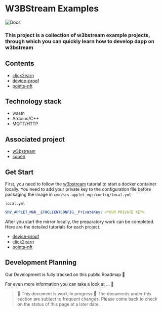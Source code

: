 # W3BStream Examples

![Docs](https://img.shields.io/badge/docs-%F0%9F%93%84-blue)

### This project is a collection of w3bstream example projects, through which you can quickly learn how to develop dapp on w3bstream

## Contents
-  [click2earn](https://github.com/machinefi/w3bstream-examples/tree/main/click2earn/)
-  [device-proof](https://github.com/machinefi/w3bstream-examples/tree/main/device-proof/)
-  [points-nft](/points-nft)


## Technology stack
 - wasm
 - Arduino/C++
 - MQTT/HTTP
 
## Associated project
 -  [w3bstream](https://github.com/iotexproject/w3bstream)
 -  [spoon](https://spoon.dapp.works/)

## Get Start
  First, you need to follow the [w3bstream](https://github.com/iotexproject/w3bstream) tutorial to start a docker container locally.
  You need to add your private key to the configuration file before packaging the image in `cmd/srv-applet-mgr/config/local.yml `
  
  `local.yml`
  
  ```yml
  SRV_APPLET_MGR__ETHCLIENTCONFIG__PrivateKey: <YOUR PRIVATE KEY>
  ```

  After you start the mirror locally, the preparatory work can be completed. Here are the detailed tutorials for each project.
  - [device-proof](/device-proof/README.md)
  - [click2earn](/click2earn)
  - [points-nft](/points-nft)
  
  ## Development Planning
  Our Development is fully tracked on this public Roadmap 🎉

  For even more information you can take a look at ... 🔔
  
  > 🚧 This document is work-in progress 🚧
  > The documents under this section are subject to frequent changes. 
  > Please come back to check on the status of this page at a later date. 
